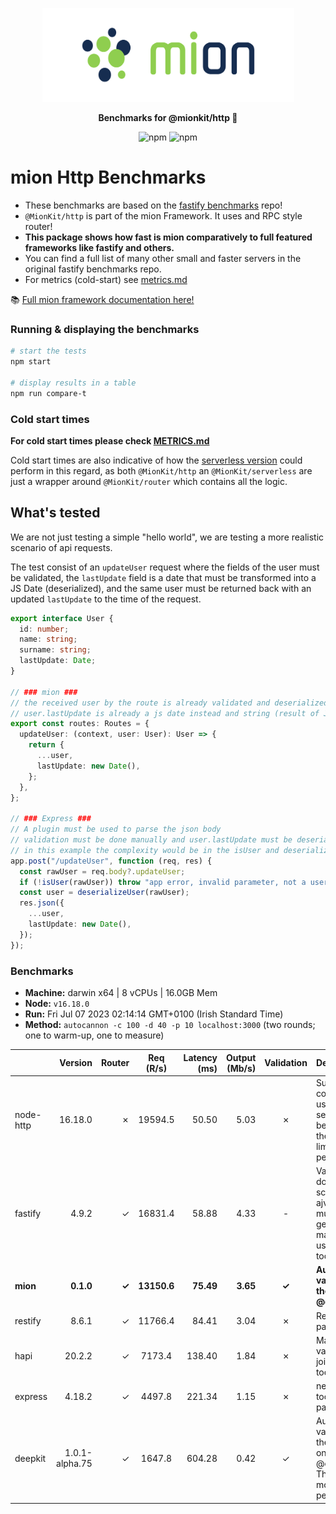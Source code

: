<p align="center">
  <picture>
    <source media="(prefers-color-scheme: dark)" srcset="./assets/public/logo-dark.svg?raw=true">
    <source media="(prefers-color-scheme: light)" srcset="./assets/public/logo.svg?raw=true">
    <img alt='mion, a mikro kit for Typescript Serverless APIs' src='./assets/public/logo.svg?raw=true' width="403" height="150">
  </picture>
</p>

<p align="center">
  <strong>Benchmarks for  @mionkit/http 🚀</strong><br/>
</p>

<p align=center>
  <img src="https://img.shields.io/badge/code_style-prettier-ff69b4.svg?style=flat-square&maxAge=99999999" alt="npm"  style="max-width:100%;">
  <img src="https://img.shields.io/badge/license-MIT-97ca00.svg?style=flat-square&maxAge=99999999" alt="npm"  style="max-width:100%;">
</p>

# mion Http Benchmarks

- These benchmarks are based on the [fastify benchmarks](https://github.com/fastify/benchmarks) repo!
- `@MionKit/http` is part of the mion Framework. It uses and RPC style router!
- **This package shows how fast is mion comparatively to full featured frameworks like fastify and others.**
- You can find a full list of many other small and faster servers in the original fastify benchmarks repo.
- For metrics (cold-start) see [metrics.md](./METRICS.md)

📚 [Full mion framework documentation here!](https://github.com/MionKit/mion)

### Running & displaying the benchmarks

```sh
# start the tests
npm start

# display results in a table
npm run compare-t
```

### Cold start times

**For cold start times please check [METRICS.md](METRICS.md)**

Cold start times are also indicative of how the [serverless version](https://github.com/MionKit/mion/tree/master/packages/serverless) could perform in this regard, as both `@MionKit/http` an `@MionKit/serverless` are just a wrapper around `@MionKit/router` which contains all the logic.

## What's tested

We are not just testing a simple "hello world", we are testing a more realistic scenario of api requests.

The test consist of an `updateUser` request where the fields of the user must be validated, the `lastUpdate` field is a date that must be transformed into a JS Date (deserialized), and the same user must be returned back with an updated `lastUpdate` to the time of the request.

```ts
export interface User {
  id: number;
  name: string;
  surname: string;
  lastUpdate: Date;
}

// ### mion ###
// the received user by the route is already validated and deserialized
// user.lastUpdate is already a js date instead and string (result of JSON.parse)
export const routes: Routes = {
  updateUser: (context, user: User): User => {
    return {
      ...user,
      lastUpdate: new Date(),
    };
  },
};

// ### Express ###
// A plugin must be used to parse the json body
// validation must be done manually and user.lastUpdate must be deserialized manually into a date
// in this example the complexity would be in the isUser and deserializeUser functions (check src code fo that)
app.post("/updateUser", function (req, res) {
  const rawUser = req.body?.updateUser;
  if (!isUser(rawUser)) throw "app error, invalid parameter, not a user";
  const user = deserializeUser(rawUser);
  res.json({
    ...user,
    lastUpdate: new Date(),
  });
});
```

### Benchmarks

- **Machine:** darwin x64 | 8 vCPUs | 16.0GB Mem
- **Node:** `v16.18.0`
- **Run:** Fri Jul 07 2023 02:14:14 GMT+0100 (Irish Standard Time)
- **Method:** `autocannon -c 100 -d 40 -p 10 localhost:3000` (two rounds; one to warm-up, one to measure)

|           |        Version | Router |  Req (R/s)  | Latency (ms) | Output (Mb/s) | Validation | Description                                                                                                |
| :-------- | -------------: | -----: | :---------: | -----------: | ------------: | :--------: | :--------------------------------------------------------------------------------------------------------- |
| node-http |        16.18.0 |      ✗ |   19594.5   |        50.50 |          5.03 |     ✗      | Super basic and completely useless bare http server, should be the theoretical upper limit in performance. |
| fastify   |          4.9.2 |      ✓ |   16831.4   |        58.88 |          4.33 |     -      | Validation is done using schemas and ajv. Schemas must be generated manually or using third party tools.   |
| **mion**  |      **0.1.0** |  **✓** | **13150.6** |    **75.49** |      **3.65** |   **✓**    | **Automatic validation out of the box using @deepkit/types.**                                              |
| restify   |          8.6.1 |      ✓ |   11766.4   |        84.41 |          3.04 |     ✗      | Requires third party tools.                                                                                |
| hapi      |         20.2.2 |      ✓ |   7173.4    |       138.40 |          1.84 |     ✗      | Manual validation using joi, or third party tools.                                                         |
| express   |         4.18.2 |      ✓ |   4497.8    |       221.34 |          1.15 |     ✗      | needs third party tools, or third party tools                                                              |
| deepkit   | 1.0.1-alpha.75 |      ✓ |   1647.8    |       604.28 |          0.42 |     ✓      | Automatic validation out of the box (The ones that made @deepkit/types), Their rpc is way more performant. |
